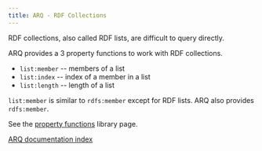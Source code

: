 ```yaml
---
title: ARQ - RDF Collections
---
```


RDF collections, also called RDF lists, are difficult to query
directly.

ARQ provides a 3 property functions to work with RDF collections.

-   `list:member` -- members of a list
-   `list:index` -- index of a member in a list
-   `list:length` -- length of a list

`list:member` is similar to `rdfs:member` except for RDF lists.
ARQ also provides `rdfs:member`.

See the [property functions](library-propfunc.html) library page.


[ARQ documentation index](index.html)
